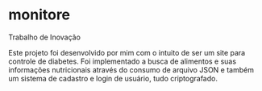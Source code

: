 # monitore
Trabalho de Inovação

Este projeto foi desenvolvido por mim com o intuito de ser um site para controle de diabetes. Foi implementado a busca de alimentos e suas informações nutricionais através do consumo de arquivo JSON e também um sistema de cadastro e login de usuário, tudo criptografado.
